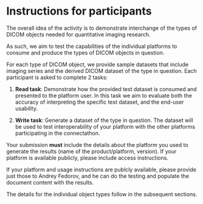 # Instructions for participants
The overall idea of the activity is to demonstrate interchange of the types of DICOM objects needed for quantitative imaging research.

As such, we aim to test the capabilities of the individual platforms to consume and produce the types of DICOM objects in question.

For each type of DICOM object, we provide sample datasets that include imaging series and the derived DICOM dataset of the type in question. Each participant is asked to complete 2 tasks:

1. **Read task**: Demonstrate how the provided test dataset is consumed and presented to the platform user. In this task we aim to evaluate both the accuracy of interpreting the specific test dataset, and the end-user usability.

2. **Write task**: Generate a dataset of the type in question. The dataset will be used to test interoperability of your platform with the other platforms participating in the connectathon.

Your submission **must** include the details about the platform you used to generate the results (name of the product/platform, version). If your platform is available publicly, please include access instructions.

If your platform and usage instructions are publcly available, please provide just those to Andrey Fedorov, and he can do the testing and populate the document content with the results.

The details for the individual object types follow in the subsequent sections.